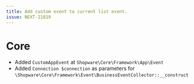 ```yaml
---
title: Add custom event to current list event.
issue: NEXT-21819
---
```

# Core
* Added `CustomAppEvent` at `Shopware\Core\Framework\App\Event`
* Added `Connection $connection` as parameters for `\Shopware\Core\Framework\Event\BusinessEventCollector::__construct`
